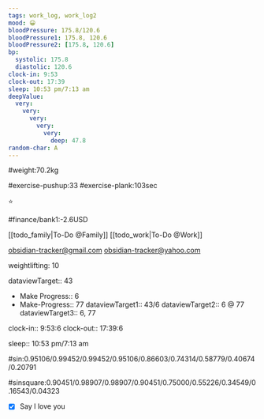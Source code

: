 ```yaml
---
tags: work_log, work_log2
mood: 😀
bloodPressure: 175.8/120.6
bloodPressure1: 175.8, 120.6
bloodPressure2: [175.8, 120.6]
bp:
  systolic: 175.8
  diastolic: 120.6
clock-in: 9:53
clock-out: 17:39
sleep: 10:53 pm/7:13 am
deepValue:
  very:
    very:
      very:
        very:
          very:
            deep: 47.8
random-char: A
---
```


#weight:70.2kg

#exercise-pushup:33
#exercise-plank:103sec

⭐

#finance/bank1:-2.6USD

[[todo_family|To-Do @Family]]
[[todo_work|To-Do @Work]]

obsidian-tracker@gmail.com
obsidian-tracker@yahoo.com

weightlifting: 10

dataviewTarget:: 43

- Make Progress:: 6
- Make-Progress:: 77
  dataviewTarget1:: 43/6
  dataviewTarget2:: 6 @ 77
  dataviewTarget3:: 6, 77

clock-in:: 9:53:6
clock-out:: 17:39:6

sleep:: 10:53 pm/7:13 am

#sin:0.95106/0.99452/0.99452/0.95106/0.86603/0.74314/0.58779/0.40674/0.20791

#sinsquare:0.90451/0.98907/0.98907/0.90451/0.75000/0.55226/0.34549/0.16543/0.04323

- [x] Say I love you
